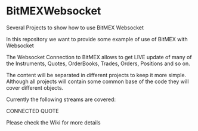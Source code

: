 # BitMEXWebsocket
Several Projects to show how to use BitMEX Websocket

In this repository we want to provide some example of use of BitMEX with Websocket

The Websocket Connection to BitMEX allows to get LIVE update of many of the Instruments, Quotes, OrderBooks, Trades, Orders, Positions and so on.

The content will be separated in different projects to keep it more simple. Although all projects will contain some common base of the code they will cover different objects.

Currently the following streams are covered:

CONNECTED
QUOTE


Please check the Wiki for more details
